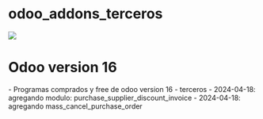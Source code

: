 # odoo_addons_terceros
   <p align="left">
   <img src="https://img.shields.io/badge/STATUS-EN%20DESAROLLO-green">
   </p>
<H1>Odoo version 16 </H1>
-
Programas comprados y free de odoo version 16 - terceros
-
2024-04-18: agregando modulo: purchase_supplier_discount_invoice
-
2024-04-18: agregando mass_cancel_purchase_order
